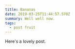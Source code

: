 ```yaml
---
title: Bananas
date: 2019-03-25T11:44:57.570Z
summary: Well well now.
tags:
  - post fruit
---
```

Here's a lovely post.
